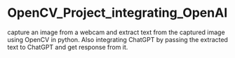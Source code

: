 # OpenCV_Project_integrating_OpenAI
capture an image from a webcam and extract text from the captured image using OpenCV in python. Also integrating ChatGPT by passing the extracted text to ChatGPT and get response from it.
